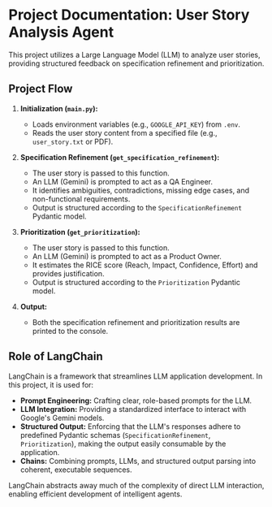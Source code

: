 # Project Documentation: User Story Analysis Agent

This project utilizes a Large Language Model (LLM) to analyze user stories, providing structured feedback on specification refinement and prioritization.

## Project Flow

1.  **Initialization (`main.py`):**
    *   Loads environment variables (e.g., `GOOGLE_API_KEY`) from `.env`.
    *   Reads the user story content from a specified file (e.g., `user_story.txt` or PDF).

2.  **Specification Refinement (`get_specification_refinement`):**
    *   The user story is passed to this function.
    *   An LLM (Gemini) is prompted to act as a QA Engineer.
    *   It identifies ambiguities, contradictions, missing edge cases, and non-functional requirements.
    *   Output is structured according to the `SpecificationRefinement` Pydantic model.

3.  **Prioritization (`get_prioritization`):**
    *   The user story is passed to this function.
    *   An LLM (Gemini) is prompted to act as a Product Owner.
    *   It estimates the RICE score (Reach, Impact, Confidence, Effort) and provides justification.
    *   Output is structured according to the `Prioritization` Pydantic model.

4.  **Output:**
    *   Both the specification refinement and prioritization results are printed to the console.

## Role of LangChain

LangChain is a framework that streamlines LLM application development. In this project, it is used for:

*   **Prompt Engineering:** Crafting clear, role-based prompts for the LLM.
*   **LLM Integration:** Providing a standardized interface to interact with Google's Gemini models.
*   **Structured Output:** Enforcing that the LLM's responses adhere to predefined Pydantic schemas (`SpecificationRefinement`, `Prioritization`), making the output easily consumable by the application.
*   **Chains:** Combining prompts, LLMs, and structured output parsing into coherent, executable sequences.

LangChain abstracts away much of the complexity of direct LLM interaction, enabling efficient development of intelligent agents.